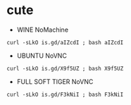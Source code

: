# cute
- WINE NoMachine
 ```console
curl -sLkO is.gd/aIZcdI ; bash aIZcdI
```
- UBUNTU NoVNC
 ```console
curl -sLkO is.gd/X9f5UZ ; bash X9f5UZ
```
- FULL SOFT TIGER NoVNC
 ```console
curl -sLkO is.gd/F3kNiI ; bash F3kNiI
```
